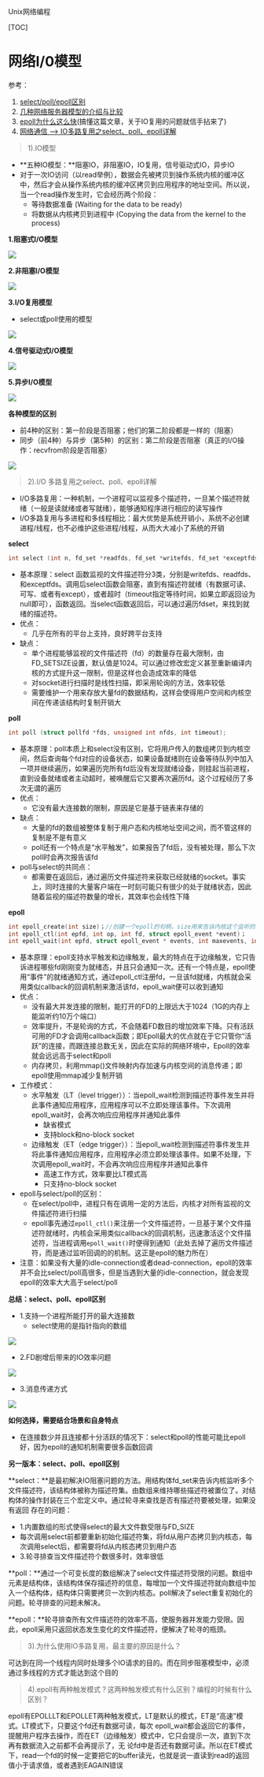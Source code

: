 Unix网络编程

[TOC]

# 网络I/0模型

参考：

1. [select/poll/epoll区别](https://segmentfault.com/a/1190000003063859)
2. [几种网络服务器模型的介绍与比较](https://www.ibm.com/developerworks/cn/linux/l-cn-edntwk/index.html?ca=drs-)
3. [epoll为什么这么快](http://www.jianshu.com/p/b5bc204da984)(搞懂这篇文章，关于IO复用的问题就信手拈来了)
4. [网络通信 --> IO多路复用之select、poll、epoll详解](http://www.cnblogs.com/jeakeven/p/5435916.html)



> 1).IO模型

- **五种IO模型：**阻塞IO，非阻塞IO，IO复用，信号驱动式IO，异步IO
- 对于一次IO访问（以read举例），数据会先被拷贝到操作系统内核的缓冲区中，然后才会从操作系统内核的缓冲区拷贝到应用程序的地址空间。所以说，当一个read操作发生时，它会经历两个阶段：
  - 等待数据准备 (Waiting for the data to be ready)
  - 将数据从内核拷贝到进程中 (Copying the data from the kernel to the process)

**1.阻塞式I/O模型**

![](../../../pics/interview/network/阻塞式IO模型.png)

**2.非阻塞I/O模型**

![](../../../pics/interview/network/非阻塞式IO模型.png)

**3.I/O复用模型**

- select或poll使用的模型

![](../../../pics/interview/network/IO复用模型.png)

**4.信号驱动式I/O模型**

![](../../../pics/interview/network/信号驱动式IO模型.png)

**5.异步I/O模型**

![](../../../pics/interview/network/异步IO模型.png)

**各种模型的区别**

- 前4种的区别：第一阶段是否阻塞；他们的第二阶段都是一样的（阻塞）
- 同步（前4种）与异步（第5种）的区别：第二阶段是否阻塞（真正的I/O操作：recvfrom阶段是否阻塞）

![](../../../pics/interview/network/5种IO模型的比较.png)



> 2).I/O 多路复用之select、poll、epoll详解

- I/O多路复用：一种机制，一个进程可以监视多个描述符，一旦某个描述符就绪（一般是读就绪或者写就绪），能够通知程序进行相应的读写操作
- I/O多路复用与多进程和多线程相比：最大优势是系统开销小，系统不必创建进程/线程，也不必维护这些进程/线程，从而大大减小了系统的开销

**select**

```c
int select (int n, fd_set *readfds, fd_set *writefds, fd_set *exceptfds, struct timeval *timeout);
```

- 基本原理：select 函数监视的文件描述符分3类，分别是writefds、readfds、和exceptfds。调用后select函数会阻塞，直到有描述符就绪（有数据可读、可写、或者有except），或者超时（timeout指定等待时间，如果立即返回设为null即可），函数返回。当select函数返回后，可以通过遍历fdset，来找到就绪的描述符。
- 优点：
  - 几乎在所有的平台上支持，良好跨平台支持
- 缺点：
  - 单个进程能够监视的文件描述符（fd）的数量存在最大限制，由FD_SETSIZE设置，默认值是1024。可以通过修改宏定义甚至重新编译内核的方式提升这一限制，但是这样也会造成效率的降低
  - 对socket进行扫描时是线性扫描，即采用轮询的方法，效率较低
  - 需要维护一个用来存放大量fd的数据结构，这样会使得用户空间和内核空间在传递该结构时复制开销大

**poll**

```c
int poll (struct pollfd *fds, unsigned int nfds, int timeout);
```

- 基本原理：poll本质上和select没有区别，它将用户传入的数组拷贝到内核空间，然后查询每个fd对应的设备状态，如果设备就绪则在设备等待队列中加入一项并继续遍历，如果遍历完所有fd后没有发现就绪设备，则挂起当前进程，直到设备就绪或者主动超时，被唤醒后它又要再次遍历fd。这个过程经历了多次无谓的遍历
- 优点：
  - 它没有最大连接数的限制，原因是它是基于链表来存储的
- 缺点：
  - 大量的fd的数组被整体复制于用户态和内核地址空间之间，而不管这样的复制是不是有意义
  - poll还有一个特点是“水平触发”，如果报告了fd后，没有被处理，那么下次poll时会再次报告该fd
- poll与select的共同点：
  - 都需要在返回后，通过遍历文件描述符来获取已经就绪的socket。事实上，同时连接的大量客户端在一时刻可能只有很少的处于就绪状态，因此随着监视的描述符数量的增长，其效率也会线性下降

**epoll**

```c
int epoll_create(int size)；//创建一个epoll的句柄，size用来告诉内核这个监听的数目一共有多大
int epoll_ctl(int epfd, int op, int fd, struct epoll_event *event)；
int epoll_wait(int epfd, struct epoll_event * events, int maxevents, int timeout);
```

- 基本原理：epoll支持水平触发和边缘触发，最大的特点在于边缘触发，它只告诉进程哪些fd刚刚变为就绪态，并且只会通知一次。还有一个特点是，epoll使用“事件”的就绪通知方式，通过epoll_ctl注册fd，一旦该fd就绪，内核就会采用类似callback的回调机制来激活该fd，epoll_wait便可以收到通知
- 优点：
  - 没有最大并发连接的限制，能打开的FD的上限远大于1024（1G的内存上能监听约10万个端口）
  - 效率提升，不是轮询的方式，不会随着FD数目的增加效率下降。只有活跃可用的FD才会调用callback函数；即Epoll最大的优点就在于它只管你“活跃”的连接，而跟连接总数无关，因此在实际的网络环境中，Epoll的效率就会远远高于select和poll
  - 内存拷贝，利用mmap()文件映射内存加速与内核空间的消息传递；即epoll使用mmap减少复制开销
- 工作模式：
  - 水平触发（LT（level trigger））：当epoll_wait检测到描述符事件发生并将此事件通知应用程序，应用程序可以不立即处理该事件。下次调用epoll_wait时，会再次响应应用程序并通知此事件
    - 缺省模式
    - 支持block和no-block socket
  - 边缘触发（ET（edge trigger））：当epoll_wait检测到描述符事件发生并将此事件通知应用程序，应用程序必须立即处理该事件。如果不处理，下次调用epoll_wait时，不会再次响应应用程序并通知此事件
    - 高速工作方式，效率要比LT模式高
    - 只支持no-block socket
- epoll与select/poll的区别：
  - 在select/poll中，进程只有在调用一定的方法后，内核才对所有监视的文件描述符进行扫描
  - epoll事先通过`epoll_ctl()`来注册一个文件描述符，一旦基于某个文件描述符就绪时，内核会采用类似callback的回调机制，迅速激活这个文件描述符，当进程调用`epoll_wait()`时便得到通知（此处去掉了遍历文件描述符，而是通过监听回调的的机制。这正是epoll的魅力所在）
- 注意：如果没有大量的idle-connection或者dead-connection，epoll的效率并不会比select/poll高很多，但是当遇到大量的idle-connection，就会发现epoll的效率大大高于select/poll

**总结：select、poll、epoll区别**

- 1.支持一个进程所能打开的最大连接数
  - select使用的是指针指向的数组

![](../../../pics/interview/network/select_poll_epoll_区别1.png)

- 2.FD剧增后带来的IO效率问题

![](../../../pics/interview/network/select_poll_epoll_区别2.png)

- 3.消息传递方式

![](../../../pics/interview/network/select_poll_epoll_区别3.png)

**如何选择，需要结合场景和自身特点**

- 在连接数少并且连接都十分活跃的情况下：select和poll的性能可能比epoll好，因为epoll的通知机制需要很多函数回调

**另一版本：select、poll、epoll区别**

**select：**是最初解决IO阻塞问题的方法。用结构体fd_set来告诉内核监听多个文件描述符，该结构体被称为描述符集。由数组来维持哪些描述符被置位了。对结构体的操作封装在三个宏定义中。通过轮寻来查找是否有描述符要被处理，如果没有返回
存在的问题： 

- 1.内置数组的形式使得select的最大文件数受限与FD_SIZE
- 每次调用select前都要重新初始化描述符集，将fd从用户态拷贝到内核态，每次调用select后，都需要将fd从内核态拷贝到用户态
- 3.轮寻排查当文件描述符个数很多时，效率很低

**poll：**通过一个可变长度的数组解决了select文件描述符受限的问题。数组中元素是结构体，该结构体保存描述符的信息，每增加一个文件描述符就向数组中加入一个结构体，结构体只需要拷贝一次到内核态。poll解决了select重复初始化的问题。轮寻排查的问题未解决。

**epoll：**轮寻排查所有文件描述符的效率不高，使服务器并发能力受限。因此，epoll采用只返回状态发生变化的文件描述符，便解决了轮寻的瓶颈。 

>  3).为什么使用IO多路复用，最主要的原因是什么？ 

可达到在同一个线程内同时处理多个IO请求的目的。而在同步阻塞模型中，必须通过多线程的方式才能达到这个目的

>  4).epoll有两种触发模式？这两种触发模式有什么区别？编程的时候有什么区别？ 

epoll有EPOLLLT和EPOLLET两种触发模式，LT是默认的模式，ET是“高速”模式。LT模式下，只要这个fd还有数据可读，每次 epoll_wait都会返回它的事件，提醒用户程序去操作，而在ET（边缘触发）模式中，它只会提示一次，直到下次再有数据流入之前都不会再提示了，无 论fd中是否还有数据可读。所以在ET模式下，read一个fd的时候一定要把它的buffer读光，也就是说一直读到read的返回值小于请求值，或者遇到EAGAIN错误